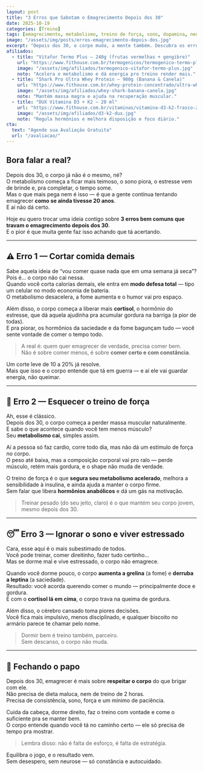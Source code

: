 ```yaml
---
layout: post
title: "3 Erros que Sabotam o Emagrecimento Depois dos 30"
date: 2025-10-19
categories: [Treino]
tags: [emagrecimento, metabolismo, treino de força, sono, dopamina, neurociência, comportamento, hábitos, constância]
image: "/assets/img/posts/erros-emagrecimento-depois-dos.jpg"
excerpt: "Depois dos 30, o corpo muda, a mente também. Descubra os erros mais comuns que travam o emagrecimento e como ajustar o jogo sem pirar no processo."
afiliados:
  - title: "Vitafor Termo Plus — 240g (frutas vermelhas + gengibre)"
    url: "https://www.fithouse.com.br/termogenicos/termogenico-termo-plus-pote-240g-frutas-vermelhas-com-gengibre-e-cha-verde-vitafor?am=mdsuplementos&parceiro=10447&cupom=mdsuplementos5"
    image: "/assets/img/afiliados/termogenico-vitafor-termo-plus.jpg"
    note: "Acelera o metabolismo e dá energia pro treino render mais."
  - title: "Shark Pro Ultra Whey Protein — 900g (Banana & Canela)"
    url: "https://www.fithouse.com.br/whey-protein-concentrado/ultra-whey-protein-pote-900g-sabor-banana-ccanela-shark-pro?am=mdsuplementos&parceiro=10447&cupom=mdsuplementos5"
    image: "/assets/img/afiliados/whey-shark-banana-canela.jpg"
    note: "Mantém massa magra e ajuda na recuperação muscular."
  - title: "DUX Vitamina D3 + K2 — 20 ml"
    url: "https://www.fithouse.com.br/vitaminas/vitamina-d3-k2-frasco-20ml-dux-human-health?am=mdsuplementos&parceiro=10447&cupom=mdsuplementos5"
    image: "/assets/img/afiliados/d3-k2-dux.jpg"
    note: "Regula hormônios e melhora disposição e foco diário."
cta:
  text: "Agende sua Avaliação Gratuita"
  url: "/avaliacao/"
---
```


## Bora falar a real?

Depois dos 30, o corpo já não é o mesmo, né?  
O metabolismo começa a ficar mais teimoso, o sono piora, o estresse vem de brinde e, pra completar, o tempo some.  
Mas o que mais pega nem é isso — é que a gente continua tentando emagrecer **como se ainda tivesse 20 anos**.  
E aí não dá certo.  

Hoje eu quero trocar uma ideia contigo sobre **3 erros bem comuns que travam o emagrecimento depois dos 30**.  
E o pior é que muita gente faz isso achando que tá acertando.

---

## ⚠️ Erro 1 — Cortar comida demais

Sabe aquela ideia de “vou comer quase nada que em uma semana já seca”?  
Pois é... o corpo não cai nessa.  
Quando você corta calorias demais, ele entra em **modo defesa total** — tipo um celular no modo economia de bateria.  
O metabolismo desacelera, a fome aumenta e o humor vai pro espaço.  

Além disso, o corpo começa a liberar mais **cortisol**, o hormônio do estresse, que dá aquela ajudinha pra acumular gordura na barriga (a pior de todas).  
E pra piorar, os hormônios da saciedade e da fome bagunçam tudo — você sente vontade de comer o tempo todo.

> A real é: quem quer emagrecer de verdade, precisa comer bem.  
> Não é sobre comer menos, é sobre **comer certo e com constância**.

Um corte leve de 10 a 20% já resolve.  
Mais que isso e o corpo entende que tá em guerra — e aí ele vai guardar energia, não queimar.

---

## 💪 Erro 2 — Esquecer o treino de força

Ah, esse é clássico.  
Depois dos 30, o corpo começa a perder massa muscular naturalmente.  
E sabe o que acontece quando você tem menos músculo?  
Seu **metabolismo cai**, simples assim.  

Aí a pessoa só faz cardio, corre todo dia, mas não dá um estímulo de força no corpo.  
O peso até baixa, mas a composição corporal vai pro ralo — perde músculo, retém mais gordura, e o shape não muda de verdade.  

O treino de força é o que **segura seu metabolismo acelerado**, melhora a sensibilidade à insulina, e ainda ajuda a manter o corpo firme.  
Sem falar que libera **hormônios anabólicos** e dá um gás na motivação.  

> Treinar pesado (do seu jeito, claro) é o que mantém seu corpo jovem, mesmo depois dos 30.

---

## 😴 Erro 3 — Ignorar o sono e viver estressado

Cara, esse aqui é o mais subestimado de todos.  
Você pode treinar, comer direitinho, fazer tudo certinho...  
Mas se dorme mal e vive estressado, o corpo não emagrece.  

Quando você dorme pouco, o corpo **aumenta a grelina** (a fome) e **derruba a leptina** (a saciedade).  
Resultado: você acorda querendo comer o mundo — principalmente doce e gordura.  
E com o **cortisol lá em cima**, o corpo trava na queima de gordura.

Além disso, o cérebro cansado toma piores decisões.  
Você fica mais impulsivo, menos disciplinado, e qualquer biscoito no armário parece te chamar pelo nome.

> Dormir bem é treino também, parceiro.  
> Sem descanso, o corpo não muda.

---

## 💬 Fechando o papo

Depois dos 30, emagrecer é mais sobre **respeitar o corpo** do que brigar com ele.  
Não precisa de dieta maluca, nem de treino de 2 horas.  
Precisa de consistência, sono, força e um mínimo de paciência.  

Cuida da cabeça, dorme direito, faz o treino com vontade e come o suficiente pra se manter bem.  
O corpo entende quando você tá no caminho certo — ele só precisa de tempo pra mostrar.

> Lembra disso: não é falta de esforço, é falta de estratégia.  

Equilibra o jogo, e o resultado vem.  
Sem desespero, sem neurose — só constância e autocuidado.